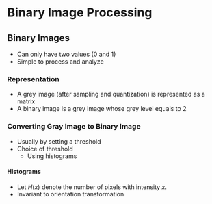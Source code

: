 # Binary Image Processing

## Binary Images

- Can only have two values (0 and 1)
- Simple to process and analyze

### Representation

- A grey image (after sampling and quantization) is represented as a matrix
- A binary image is a grey image whose grey level equals to $2$

### Converting Gray Image to Binary Image

- Usually by setting a threshold
- Choice of threshold
  - Using histograms

#### Histograms

- Let $H(x)$ denote the number of pixels with intensity $x$.
- Invariant to orientation transformation
